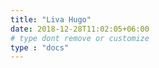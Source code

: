 ```yaml
---
title: "Liva Hugo"
date: 2018-12-28T11:02:05+06:00 
# type dont remove or customize
type : "docs"
---
```

